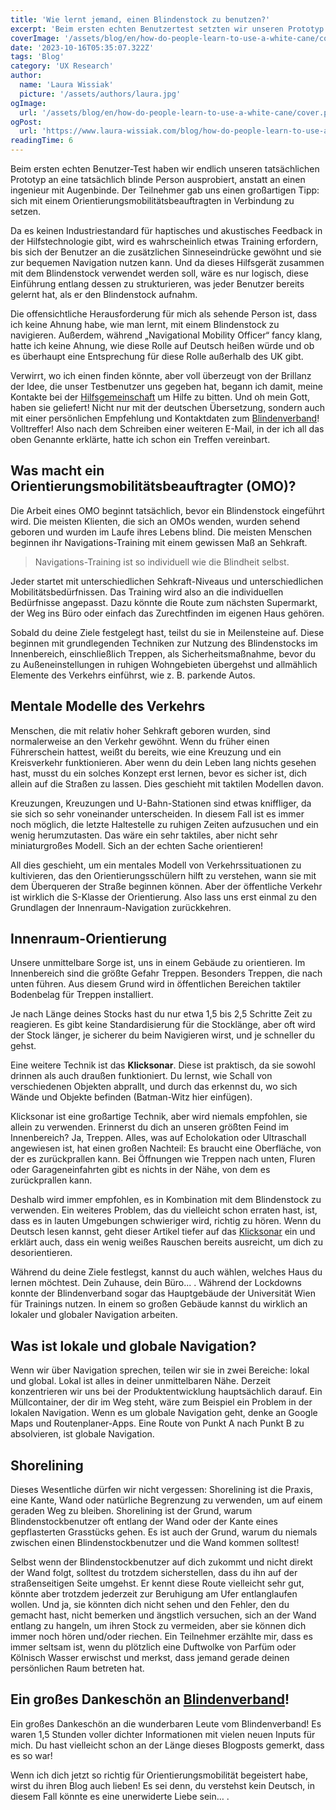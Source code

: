```yaml
---
title: 'Wie lernt jemand, einen Blindenstock zu benutzen?'
excerpt: 'Beim ersten echten Benutzertest setzten wir unseren Prototyp schließlich einer tatsächlich blinden Person auf, anstatt einem Ingenieur mit verbundenen Augen. Der Teilnehmer gab uns einen tollen Tipp: Wir sollten uns mit einem Mobilitätsberater in Verbindung setzen, denn es gibt keinen Industriestandard für haptische ...'
coverImage: '/assets/blog/en/how-do-people-learn-to-use-a-white-cane/cover.png'
date: '2023-10-16T05:35:07.322Z'
tags: 'Blog'
category: 'UX Research'
author:
  name: 'Laura Wissiak'
  picture: '/assets/authors/laura.jpg'
ogImage:
  url: '/assets/blog/en/how-do-people-learn-to-use-a-white-cane/cover.png'
ogPost:
  url: 'https://www.laura-wissiak.com/blog/how-do-people-learn-to-use-a-white-cane'
readingTime: 6
---
```


Beim ersten echten Benutzer-Test haben wir endlich unseren tatsächlichen Prototyp an eine tatsächlich blinde Person ausprobiert, anstatt an einen ingenieur mit Augenbinde. Der Teilnehmer gab uns einen großartigen Tipp: sich mit einem Orientierungsmobilitätsbeauftragten in Verbindung zu setzen.

Da es keinen Industriestandard für haptisches und akustisches Feedback in der Hilfstechnologie gibt, wird es wahrscheinlich etwas Training erfordern, bis sich der Benutzer an die zusätzlichen Sinneseindrücke gewöhnt und sie zur bequemen Navigation nutzen kann. Und da dieses Hilfsgerät zusammen mit dem Blindenstock verwendet werden soll, wäre es nur logisch, diese Einführung entlang dessen zu strukturieren, was jeder Benutzer bereits gelernt hat, als er den Blindenstock aufnahm.

Die offensichtliche Herausforderung für mich als sehende Person ist, dass ich keine Ahnung habe, wie man lernt, mit einem Blindenstock zu navigieren. Außerdem, während „Navigational Mobility Officer“ fancy klang, hatte ich keine Ahnung, wie diese Rolle auf Deutsch heißen würde und ob es überhaupt eine Entsprechung für diese Rolle außerhalb des UK gibt.

Verwirrt, wo ich einen finden könnte, aber voll überzeugt von der Brillanz der Idee, die unser Testbenutzer uns gegeben hat, begann ich damit, meine Kontakte bei der [Hilfsgemeinschaft](https://www.hilfsgemeinschaft.at/) um Hilfe zu bitten. Und oh mein Gott, haben sie geliefert! Nicht nur mit der deutschen Übersetzung, sondern auch mit einer persönlichen Empfehlung und Kontaktdaten zum [Blindenverband](https://www.blindenverband-wnb.at/)! Volltreffer! Also nach dem Schreiben einer weiteren E-Mail, in der ich all das oben Genannte erklärte, hatte ich schon ein Treffen vereinbart.

## Was macht ein Orientierungsmobilitätsbeauftragter (OMO)?

Die Arbeit eines OMO beginnt tatsächlich, bevor ein Blindenstock eingeführt wird. Die meisten Klienten, die sich an OMOs wenden, wurden sehend geboren und wurden im Laufe ihres Lebens blind. Die meisten Menschen beginnen ihr Navigations-Training mit einem gewissen Maß an Sehkraft.

> Navigations-Training ist so individuell wie die Blindheit selbst.

Jeder startet mit unterschiedlichen Sehkraft-Niveaus und unterschiedlichen Mobilitätsbedürfnissen. Das Training wird also an die individuellen Bedürfnisse angepasst. Dazu könnte die Route zum nächsten Supermarkt, der Weg ins Büro oder einfach das Zurechtfinden im eigenen Haus gehören.

Sobald du deine Ziele festgelegt hast, teilst du sie in Meilensteine auf. Diese beginnen mit grundlegenden Techniken zur Nutzung des Blindenstocks im Innenbereich, einschließlich Treppen, als Sicherheitsmaßnahme, bevor du zu Außeneinstellungen in ruhigen Wohngebieten übergehst und allmählich Elemente des Verkehrs einführst, wie z. B. parkende Autos.

## Mentale Modelle des Verkehrs

Menschen, die mit relativ hoher Sehkraft geboren wurden, sind normalerweise an den Verkehr gewöhnt. Wenn du früher einen Führerschein hattest, weißt du bereits, wie eine Kreuzung und ein Kreisverkehr funktionieren. Aber wenn du dein Leben lang nichts gesehen hast, musst du ein solches Konzept erst lernen, bevor es sicher ist, dich allein auf die Straßen zu lassen. Dies geschieht mit taktilen Modellen davon.

Kreuzungen, Kreuzungen und U-Bahn-Stationen sind etwas kniffliger, da sie sich so sehr voneinander unterscheiden. In diesem Fall ist es immer noch möglich, die letzte Haltestelle zu ruhigen Zeiten aufzusuchen und ein wenig herumzutasten. Das wäre ein sehr taktiles, aber nicht sehr miniaturgroßes Modell. Sich an der echten Sache orientieren!

All dies geschieht, um ein mentales Modell von Verkehrssituationen zu kultivieren, das den Orientierungsschülern hilft zu verstehen, wann sie mit dem Überqueren der Straße beginnen können. Aber der öffentliche Verkehr ist wirklich die S-Klasse der Orientierung. Also lass uns erst einmal zu den Grundlagen der Innenraum-Navigation zurückkehren.

## Innenraum-Orientierung

Unsere unmittelbare Sorge ist, uns in einem Gebäude zu orientieren. Im Innenbereich sind die größte Gefahr Treppen. Besonders Treppen, die nach unten führen. Aus diesem Grund wird in öffentlichen Bereichen taktiler Bodenbelag für Treppen installiert.

Je nach Länge deines Stocks hast du nur etwa 1,5 bis 2,5 Schritte Zeit zu reagieren. Es gibt keine Standardisierung für die Stocklänge, aber oft wird der Stock länger, je sicherer du beim Navigieren wirst, und je schneller du gehst.

Eine weitere Technik ist das **Klicksonar**. Diese ist praktisch, da sie sowohl drinnen als auch draußen funktioniert. Du lernst, wie Schall von verschiedenen Objekten abprallt, und durch das erkennst du, wo sich Wände und Objekte befinden (Batman-Witz hier einfügen).

Klicksonar ist eine großartige Technik, aber wird niemals empfohlen, sie allein zu verwenden. Erinnerst du dich an unseren größten Feind im Innenbereich? Ja, Treppen. Alles, was auf Echolokation oder Ultraschall angewiesen ist, hat einen großen Nachteil: Es braucht eine Oberfläche, von der es zurückprallen kann. Bei Öffnungen wie Treppen nach unten, Fluren oder Garageneinfahrten gibt es nichts in der Nähe, von dem es zurückprallen kann.

Deshalb wird immer empfohlen, es in Kombination mit dem Blindenstock zu verwenden. Ein weiteres Problem, das du vielleicht schon erraten hast, ist, dass es in lauten Umgebungen schwieriger wird, richtig zu hören. Wenn du Deutsch lesen kannst, geht dieser Artikel tiefer auf das [Klicksonar](https://www.blindenverband-wnb.at/blog/mit-klick-sonar-sicher-durch-den-alltag/) ein und erklärt auch, dass ein wenig weißes Rauschen bereits ausreicht, um dich zu desorientieren.

Während du deine Ziele festlegst, kannst du auch wählen, welches Haus du lernen möchtest. Dein Zuhause, dein Büro... . Während der Lockdowns konnte der Blindenverband sogar das Hauptgebäude der Universität Wien für Trainings nutzen. In einem so großen Gebäude kannst du wirklich an lokaler und globaler Navigation arbeiten.

## Was ist lokale und globale Navigation?

Wenn wir über Navigation sprechen, teilen wir sie in zwei Bereiche: lokal und global. Lokal ist alles in deiner unmittelbaren Nähe. Derzeit konzentrieren wir uns bei der Produktentwicklung hauptsächlich darauf. Ein Müllcontainer, der dir im Weg steht, wäre zum Beispiel ein Problem in der lokalen Navigation. Wenn es um globale Navigation geht, denke an Google Maps und Routenplaner-Apps. Eine Route von Punkt A nach Punkt B zu absolvieren, ist globale Navigation.

## Shorelining

Dieses Wesentliche dürfen wir nicht vergessen: Shorelining ist die Praxis, eine Kante, Wand oder natürliche Begrenzung zu verwenden, um auf einem geraden Weg zu bleiben. Shorelining ist der Grund, warum Blindenstockbenutzer oft entlang der Wand oder der Kante eines gepflasterten Grasstücks gehen. Es ist auch der Grund, warum du niemals zwischen einen Blindenstockbenutzer und die Wand kommen solltest!

Selbst wenn der Blindenstockbenutzer auf dich zukommt und nicht direkt der Wand folgt, solltest du trotzdem sicherstellen, dass du ihn auf der straßenseitigen Seite umgehst. Er kennt diese Route vielleicht sehr gut, könnte aber trotzdem jederzeit zur Beruhigung am Ufer entlanglaufen wollen. Und ja, sie könnten dich nicht sehen und den Fehler, den du gemacht hast, nicht bemerken und ängstlich versuchen, sich an der Wand entlang zu hangeln, um ihren Stock zu vermeiden, aber sie können dich immer noch hören und/oder riechen. Ein Teilnehmer erzählte mir, dass es immer seltsam ist, wenn du plötzlich eine Duftwolke von Parfüm oder Kölnisch Wasser erwischst und merkst, dass jemand gerade deinen persönlichen Raum betreten hat.

## Ein großes Dankeschön an [Blindenverband](https://www.blindenverband-wnb.at/)!

Ein großes Dankeschön an die wunderbaren Leute vom Blindenverband! Es waren 1,5 Stunden voller dichter Informationen mit vielen neuen Inputs für mich. Du hast vielleicht schon an der Länge dieses Blogposts gemerkt, dass es so war!

Wenn ich dich jetzt so richtig für Orientierungsmobilität begeistert habe, wirst du ihren Blog auch lieben! Es sei denn, du verstehst kein Deutsch, in diesem Fall könnte es eine unerwiderte Liebe sein… .
